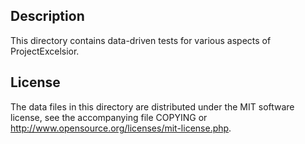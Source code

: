 Description
------------

This directory contains data-driven tests for various aspects of ProjectExcelsior.

License
--------

The data files in this directory are distributed under the MIT software
license, see the accompanying file COPYING or
http://www.opensource.org/licenses/mit-license.php.

